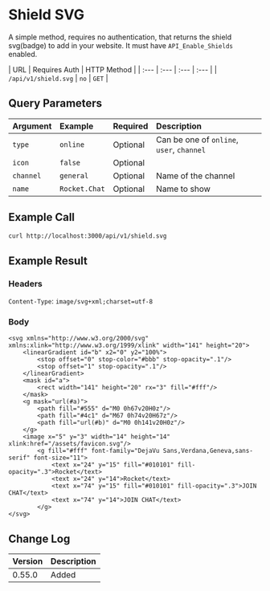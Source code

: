# Shield SVG

A simple method, requires no authentication, that returns the shield svg(badge) to add in your website. It must have `API_Enable_Shields` enabled.

| URL | Requires Auth | HTTP Method |
| :--- | :--- | :--- | :--- |
| `/api/v1/shield.svg` | `no` | `GET` |

## Query Parameters

| Argument | Example | Required | Description |
| :--- | :--- | :--- | :--- |
| `type` | `online` | Optional | Can be one of `online`, `user`, `channel`
| `icon` | `false` | Optional |
| `channel` | `general` | Optional | Name of the channel
| `name` | `Rocket.Chat` | Optional | Name to show

## Example Call

```bash
curl http://localhost:3000/api/v1/shield.svg
```

## Example Result

### Headers

`Content-Type`: `image/svg+xml;charset=utf-8`

### Body

```
<svg xmlns="http://www.w3.org/2000/svg" xmlns:xlink="http://www.w3.org/1999/xlink" width="141" height="20">
    <linearGradient id="b" x2="0" y2="100%">
        <stop offset="0" stop-color="#bbb" stop-opacity=".1"/>
        <stop offset="1" stop-opacity=".1"/>
    </linearGradient>
    <mask id="a">
        <rect width="141" height="20" rx="3" fill="#fff"/>
    </mask>
    <g mask="url(#a)">
        <path fill="#555" d="M0 0h67v20H0z"/>
        <path fill="#4c1" d="M67 0h74v20H67z"/>
        <path fill="url(#b)" d="M0 0h141v20H0z"/>
    </g>
    <image x="5" y="3" width="14" height="14" xlink:href="/assets/favicon.svg"/>
        <g fill="#fff" font-family="DejaVu Sans,Verdana,Geneva,sans-serif" font-size="11">
            <text x="24" y="15" fill="#010101" fill-opacity=".3">Rocket</text>
            <text x="24" y="14">Rocket</text>
            <text x="74" y="15" fill="#010101" fill-opacity=".3">JOIN CHAT</text>
            <text x="74" y="14">JOIN CHAT</text>
        </g>
</svg>
```

## Change Log

| Version | Description |
| :--- | :--- |
| 0.55.0 | Added |

